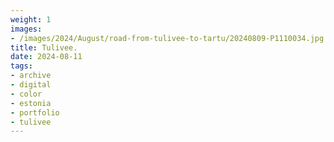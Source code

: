 ```yaml
---
weight: 1
images:
- /images/2024/August/road-from-tulivee-to-tartu/20240809-P1110034.jpg
title: Tulivee.
date: 2024-08-11
tags:
- archive
- digital
- color
- estonia
- portfolio
- tulivee
---
```


